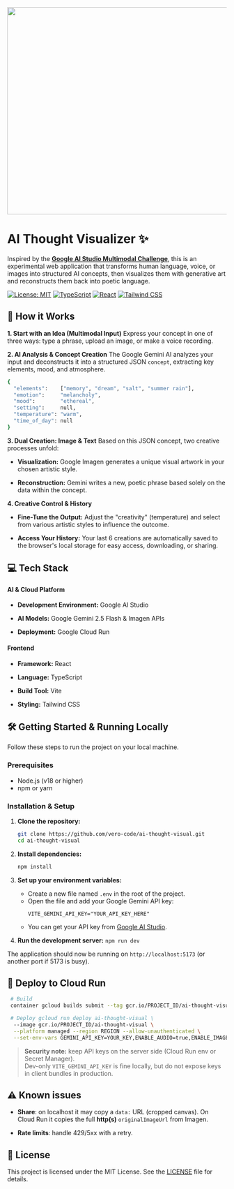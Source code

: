 <div align="center">
<img width="1200" height="475" alt="GHBanner" src="https://github.com/user-attachments/assets/0aa67016-6eaf-458a-adb2-6e31a0763ed6" />
</div>

# AI Thought Visualizer ✨

Inspired by the [**Google AI Studio Multimodal Challenge**](https://dev.to/challenges/google-ai-studio-2025-09-03), this is an experimental web application that transforms human language, voice, or images into structured AI concepts, then visualizes them with generative art and reconstructs them back into poetic language.

[![License: MIT](https://img.shields.io/badge/License-MIT-purple.svg)](https://opensource.org/licenses/MIT)
[![TypeScript](https://img.shields.io/badge/TypeScript-3178C6.svg?style=flat&logo=typescript&logoColor=white)](https://www.typescriptlang.org/)
[![React](https://img.shields.io/badge/React-61DAFB.svg?style=flat&logo=react&logoColor=black)](https://react.dev/)
[![Tailwind CSS](https://img.shields.io/badge/Tailwind_CSS-06B6D4.svg?style=flat&logo=tailwindcss&logoColor=white)](https://tailwindcss.com/)


## 🧠 How it Works

**1. Start with an Idea (Multimodal Input)** Express your concept in one of three ways: type a phrase, upload an image, or make a voice recording.

**2. AI Analysis & Concept Creation** The Google Gemini AI analyzes your input and deconstructs it into a structured JSON `concept`, extracting key elements, mood, and atmosphere.

```bash
{
  "elements":    ["memory", "dream", "salt", "summer rain"],
  "emotion":     "melancholy",
  "mood":        "ethereal",
  "setting":     null,
  "temperature": "warm",
  "time_of_day": null
}
```

**3. Dual Creation: Image & Text** Based on this JSON concept, two creative processes unfold:

-   **Visualization:** Google Imagen generates a unique visual artwork in your chosen artistic style.
    
-   **Reconstruction:** Gemini writes a new, poetic phrase based solely on the data within the concept.
    

**4. Creative Control & History**

-   **Fine-Tune the Output:** Adjust the "creativity" (temperature) and select from various artistic styles to influence the outcome.
    
-   **Access Your History:** Your last 6 creations are automatically saved to the browser's local storage for easy access, downloading, or sharing.


## 💻 Tech Stack

#### AI & Cloud Platform

-   **Development Environment:** Google AI Studio
    
-   **AI Models:** Google Gemini 2.5 Flash & Imagen APIs
    
-   **Deployment:** Google Cloud Run
 
#### Frontend

-   **Framework:** React
    
-   **Language:** TypeScript
    
-   **Build Tool:** Vite
    
-   **Styling:** Tailwind CSS


## 🛠️ Getting Started & Running Locally

Follow these steps to run the project on your local machine.

### Prerequisites

* Node.js (v18 or higher)
* npm or yarn

### Installation & Setup

1.  **Clone the repository:**
    ```bash
    git clone https://github.com/vero-code/ai-thought-visual.git
    cd ai-thought-visual
    ```

2.  **Install dependencies:**
    ```bash
    npm install
    ```

3.  **Set up your environment variables:**
    * Create a new file named `.env` in the root of the project.
    * Open the file and add your Google Gemini API key:
        ```
        VITE_GEMINI_API_KEY="YOUR_API_KEY_HERE"
        ```
    * You can get your API key from [Google AI Studio](https://aistudio.google.com/).

4.  **Run the development server:**
    `npm run dev`

The application should now be running on `http://localhost:5173` (or another port if 5173 is busy).


## 🚀 Deploy to Cloud Run

```bash
 # Build
 container gcloud builds submit --tag gcr.io/PROJECT_ID/ai-thought-visual

 # Deploy gcloud run deploy ai-thought-visual \
  --image gcr.io/PROJECT_ID/ai-thought-visual \
  --platform managed --region REGION --allow-unauthenticated \
  --set-env-vars GEMINI_API_KEY=YOUR_KEY,ENABLE_AUDIO=true,ENABLE_IMAGE_UPLOAD=true
```

> **Security note:** keep API keys on the server side (Cloud Run env or Secret Manager).  
> Dev-only `VITE_GEMINI_API_KEY` is fine locally, but do not expose keys in client bundles in production.

## ⚠️ Known issues

-   **Share**: on localhost it may copy a `data:` URL (cropped canvas). On Cloud Run it copies the full **http(s)** `originalImageUrl` from Imagen.
    
-   **Rate limits**: handle 429/5xx with a retry.


## 📄 License

This project is licensed under the MIT License. See the [LICENSE](LICENSE) file for details.